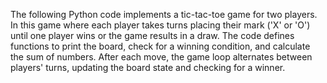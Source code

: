 The following Python code implements a tic-tac-toe game for two players. In this game where each player takes turns placing their mark ('X' or 'O') until one player wins or the game results in a draw. The code defines functions to print the board, check for a winning condition, and calculate the sum of numbers. After each move, the game loop alternates between players' turns, updating the board state and checking for a winner.
